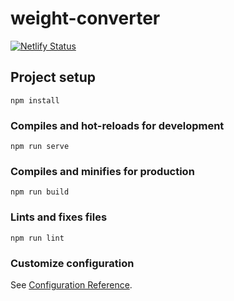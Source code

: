 # weight-converter
[![Netlify Status](https://api.netlify.com/api/v1/badges/be40d043-33fa-42a0-9fec-67c382ad9628/deploy-status)](https://app.netlify.com/sites/vue-weight-converter/deploys)

## Project setup
```
npm install
```

### Compiles and hot-reloads for development
```
npm run serve
```

### Compiles and minifies for production
```
npm run build
```

### Lints and fixes files
```
npm run lint
```

### Customize configuration
See [Configuration Reference](https://cli.vuejs.org/config/).
